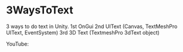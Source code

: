 # 3WaysToText
3 ways to do text in Unity. 
  1st OnGui
  2nd UIText (Canvas, TextMeshPro UIText, EventSystem)
  3rd 3D Text (TextmeshPro 3dText object)

YouTube: 
